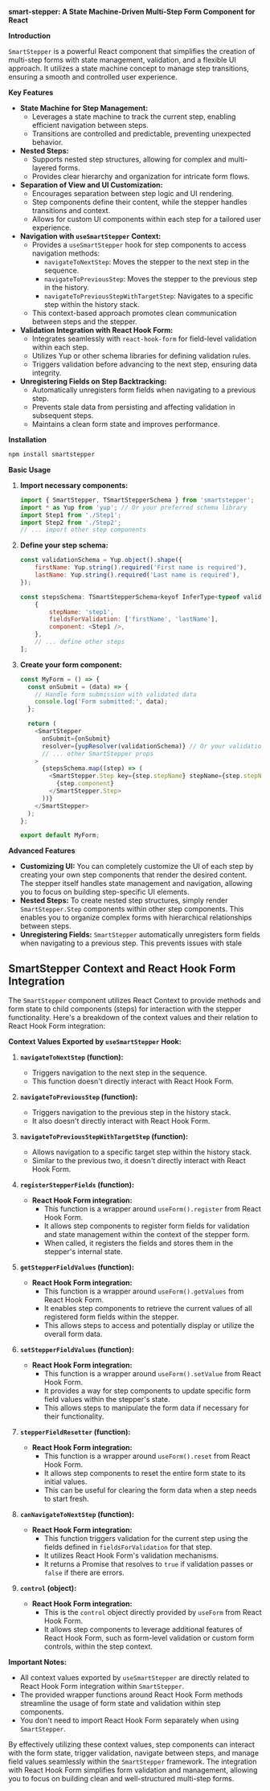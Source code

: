 **smart-stepper: A State Machine-Driven Multi-Step Form Component for React**

**Introduction**

`SmartStepper` is a powerful React component that simplifies the creation of multi-step forms with state management, validation, and a flexible UI approach. It utilizes a state machine concept to manage step transitions, ensuring a smooth and controlled user experience.

**Key Features**

- **State Machine for Step Management:**
  - Leverages a state machine to track the current step, enabling efficient navigation between steps.
  - Transitions are controlled and predictable, preventing unexpected behavior.
- **Nested Steps:**
  - Supports nested step structures, allowing for complex and multi-layered forms.
  - Provides clear hierarchy and organization for intricate form flows.
- **Separation of View and UI Customization:**
  - Encourages separation between step logic and UI rendering.
  - Step components define their content, while the stepper handles transitions and context.
  - Allows for custom UI components within each step for a tailored user experience.
- **Navigation with `useSmartStepper` Context:**
  - Provides a `useSmartStepper` hook for step components to access navigation methods:
    - `navigateToNextStep`: Moves the stepper to the next step in the sequence.
    - `navigateToPreviousStep`: Moves the stepper to the previous step in the history.
    - `navigateToPreviousStepWithTargetStep`: Navigates to a specific step within the history stack.
  - This context-based approach promotes clean communication between steps and the stepper.
- **Validation Integration with React Hook Form:**
  - Integrates seamlessly with `react-hook-form` for field-level validation within each step.
  - Utilizes Yup or other schema libraries for defining validation rules.
  - Triggers validation before advancing to the next step, ensuring data integrity.
- **Unregistering Fields on Step Backtracking:**
  - Automatically unregisters form fields when navigating to a previous step.
  - Prevents stale data from persisting and affecting validation in subsequent steps.
  - Maintains a clean form state and improves performance.

**Installation**

```bash
npm install smartstepper
```

**Basic Usage**

1. **Import necessary components:**

   ```javascript
   import { SmartStepper, TSmartStepperSchema } from 'smartstepper';
   import * as Yup from 'yup'; // Or your preferred schema library
   import Step1 from './Step1';
   import Step2 from './Step2';
   // ... import other step components
   ```

2. **Define your step schema:**

   ```javascript
   const validationSchema = Yup.object().shape({
       firstName: Yup.string().required('First name is required'),
       lastName: Yup.string().required('Last name is required'),
   });

   const stepsSchema: TSmartStepperSchema<keyof InferType<typeof validationSchema>> = [
       {
           stepName: 'step1',
           fieldsForValidation: ['firstName', 'lastName'],
           component: <Step1 />,
       },
       // ... define other steps
   ];
   ```

3. **Create your form component:**

   ```javascript
   const MyForm = () => {
     const onSubmit = (data) => {
       // Handle form submission with validated data
       console.log('Form submitted:', data);
     };

     return (
       <SmartStepper
         onSubmit={onSubmit}
         resolver={yupResolver(validationSchema)} // Or your validation resolver
         // ... other SmartStepper props
       >
         {stepsSchema.map((step) => (
           <SmartStepper.Step key={step.stepName} stepName={step.stepName} fieldsForValidation={step.fieldsForValidation}>
             {step.component}
           </SmartStepper.Step>
         ))}
       </SmartStepper>
     );
   };

   export default MyForm;
   ```

**Advanced Features**

- **Customizing UI:** You can completely customize the UI of each step by creating your own step components that render the desired content. The stepper itself handles state management and navigation, allowing you to focus on building step-specific UI elements.
- **Nested Steps:** To create nested step structures, simply render `SmartStepper.Step` components within other step components. This enables you to organize complex forms with hierarchical relationships between steps.
- **Unregistering Fields:** `SmartStepper` automatically unregisters form fields when navigating to a previous step. This prevents issues with stale

## SmartStepper Context and React Hook Form Integration

The `SmartStepper` component utilizes React Context to provide methods and form state to child components (steps) for interaction with the stepper functionality. Here's a breakdown of the context values and their relation to React Hook Form integration:

**Context Values Exported by `useSmartStepper` Hook:**

1. **`navigateToNextStep` (function):**

   - Triggers navigation to the next step in the sequence.
   - This function doesn't directly interact with React Hook Form.

2. **`navigateToPreviousStep` (function):**

   - Triggers navigation to the previous step in the history stack.
   - It also doesn't directly interact with React Hook Form.

3. **`navigateToPreviousStepWithTargetStep` (function):**

   - Allows navigation to a specific target step within the history stack.
   - Similar to the previous two, it doesn't directly interact with React Hook Form.

4. **`registerStepperFields` (function):**

   - **React Hook Form integration:**
     - This function is a wrapper around `useForm().register` from React Hook Form.
     - It allows step components to register form fields for validation and state management within the context of the stepper form.
     - When called, it registers the fields and stores them in the stepper's internal state.

5. **`getStepperFieldValues` (function):**

   - **React Hook Form integration:**
     - This function is a wrapper around `useForm().getValues` from React Hook Form.
     - It enables step components to retrieve the current values of all registered form fields within the stepper.
     - This allows steps to access and potentially display or utilize the overall form data.

6. **`setStepperFieldValues` (function):**

   - **React Hook Form integration:**
     - This function is a wrapper around `useForm().setValue` from React Hook Form.
     - It provides a way for step components to update specific form field values within the stepper's state.
     - This allows steps to manipulate the form data if necessary for their functionality.

7. **`stepperFieldResetter` (function):**

   - **React Hook Form integration:**
     - This function is a wrapper around `useForm().reset` from React Hook Form.
     - It allows step components to reset the entire form state to its initial values.
     - This can be useful for clearing the form data when a step needs to start fresh.

8. **`canNavigateToNextStep` (function):**

   - **React Hook Form integration:**
     - This function triggers validation for the current step using the fields defined in `fieldsForValidation` for that step.
     - It utilizes React Hook Form's validation mechanisms.
     - It returns a Promise that resolves to `true` if validation passes or `false` if there are errors.

9. **`control` (object):**
   - **React Hook Form integration:**
     - This is the `control` object directly provided by `useForm` from React Hook Form.
     - It allows step components to leverage additional features of React Hook Form, such as form-level validation or custom form controls, within the step context.

**Important Notes:**

- All context values exported by `useSmartStepper` are directly related to React Hook Form integration within `SmartStepper`.
- The provided wrapper functions around React Hook Form methods streamline the usage of form state and validation within step components.
- You don't need to import React Hook Form separately when using `SmartStepper`.

By effectively utilizing these context values, step components can interact with the form state, trigger validation, navigate between steps, and manage field values seamlessly within the `SmartStepper` framework. The integration with React Hook Form simplifies form validation and management, allowing you to focus on building clean and well-structured multi-step forms.
